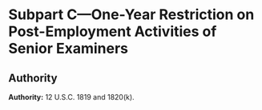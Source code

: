 # Subpart C—One-Year Restriction on Post-Employment Activities of Senior Examiners

## Authority

**Authority:** 12 U.S.C. 1819 and 1820(k).




